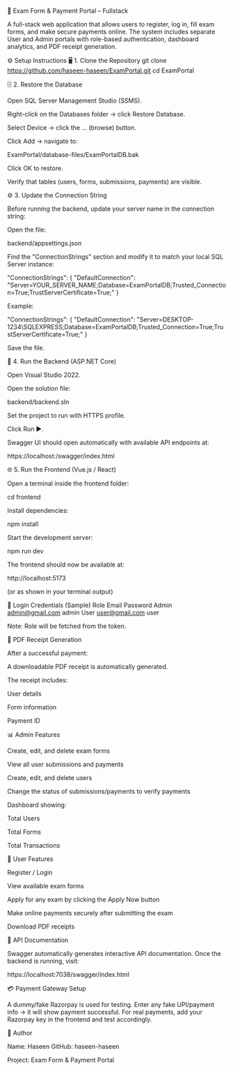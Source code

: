 🧾 Exam Form & Payment Portal – Fullstack

A full-stack web application that allows users to register, log in, fill exam forms, and make secure payments online. The system includes separate User and Admin portals with role-based authentication, dashboard analytics, and PDF receipt generation.

⚙️ Setup Instructions
🖥️ 1. Clone the Repository
git clone https://github.com/haseen-haseen/ExamPortal.git
cd ExamPortal

🗄️ 2. Restore the Database

Open SQL Server Management Studio (SSMS).

Right-click on the Databases folder → click Restore Database.

Select Device → click the … (browse) button.

Click Add → navigate to:

ExamPortal/database-files/ExamPortalDB.bak


Click OK to restore.

Verify that tables (users, forms, submissions, payments) are visible.

⚙️ 3. Update the Connection String

Before running the backend, update your server name in the connection string:

Open the file:

backend/appsettings.json


Find the "ConnectionStrings" section and modify it to match your local SQL Server instance:

"ConnectionStrings": {
  "DefaultConnection": "Server=YOUR_SERVER_NAME;Database=ExamPortalDB;Trusted_Connection=True;TrustServerCertificate=True;"
}


Example:

"ConnectionStrings": {
  "DefaultConnection": "Server=DESKTOP-1234\\SQLEXPRESS;Database=ExamPortalDB;Trusted_Connection=True;TrustServerCertificate=True;"
}


Save the file.

🧩 4. Run the Backend (ASP.NET Core)

Open Visual Studio 2022.

Open the solution file:

backend/backend.sln


Set the project to run with HTTPS profile.

Click Run ▶️.

Swagger UI should open automatically with available API endpoints at:

https://localhost:<port>/swagger/index.html

🌐 5. Run the Frontend (Vue.js / React)

Open a terminal inside the frontend folder:

cd frontend


Install dependencies:

npm install


Start the development server:

npm run dev


The frontend should now be available at:

http://localhost:5173


(or as shown in your terminal output)

🔑 Login Credentials (Sample)
Role	Email	Password
Admin	admin@gmail.com
	admin
User	user@gmail.com
	user

Note: Role will be fetched from the token.

🧾 PDF Receipt Generation

After a successful payment:

A downloadable PDF receipt is automatically generated.

The receipt includes:

User details

Form information

Payment ID

📊 Admin Features

Create, edit, and delete exam forms

View all user submissions and payments

Create, edit, and delete users

Change the status of submissions/payments to verify payments

Dashboard showing:

Total Users

Total Forms

Total Transactions

👥 User Features

Register / Login

View available exam forms

Apply for any exam by clicking the Apply Now button

Make online payments securely after submitting the exam

Download PDF receipts

🧰 API Documentation

Swagger automatically generates interactive API documentation.
Once the backend is running, visit:

https://localhost:7038/swagger/index.html

💳 Payment Gateway Setup

A dummy/fake Razorpay is used for testing.
Enter any fake UPI/payment info → it will show payment successful.
For real payments, add your Razorpay key in the frontend and test accordingly.


📘 Author

Name: Haseen
GitHub: haseen-haseen

Project: Exam Form & Payment Portal